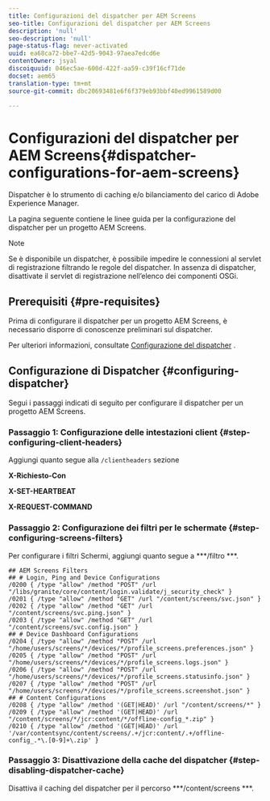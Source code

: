 ```yaml
---
title: Configurazioni del dispatcher per AEM Screens
seo-title: Configurazioni del dispatcher per AEM Screens
description: 'null'
seo-description: 'null'
page-status-flag: never-activated
uuid: ea68ca72-bbe7-42d5-9043-97aea7edcd6e
contentOwner: jsyal
discoiquuid: 046ec5ae-600d-422f-aa59-c39f16cf71de
docset: aem65
translation-type: tm+mt
source-git-commit: dbc20693481e6f6f379eb93bbf40ed9961589d00

---
```



# Configurazioni del dispatcher per AEM Screens{#dispatcher-configurations-for-aem-screens}

Dispatcher è lo strumento di caching e/o bilanciamento del carico di Adobe Experience Manager.

La pagina seguente contiene le linee guida per la configurazione del dispatcher per un progetto AEM Screens.

>[!NOTE]
>Se è disponibile un dispatcher, è possibile impedire le connessioni al servlet di registrazione filtrando le regole del dispatcher.
>In assenza di dispatcher, disattivate il servlet di registrazione nell’elenco dei componenti OSGi.

## Prerequisiti {#pre-requisites}

Prima di configurare il dispatcher per un progetto AEM Screens, è necessario disporre di conoscenze preliminari sul dispatcher.

Per ulteriori informazioni, consultate [Configurazione del dispatcher](https://docs.adobe.com/content/help/en/experience-manager-dispatcher/using/configuring/dispatcher-configuration.html) .

## Configurazione di Dispatcher {#configuring-dispatcher}

Segui i passaggi indicati di seguito per configurare il dispatcher per un progetto AEM Screens.

### Passaggio 1: Configurazione delle intestazioni client {#step-configuring-client-headers}

Aggiungi quanto segue alla `/clientheaders` sezione

**X-Richiesto-Con**

**X-SET-HEARTBEAT**

**X-REQUEST-COMMAND**

### Passaggio 2: Configurazione dei filtri per le schermate {#step-configuring-screens-filters}

Per configurare i filtri Schermi, aggiungi quanto segue a ***/filtro ***.

```
## AEM Screens Filters
## # Login, Ping and Device Configurations
/0200 { /type "allow" /method "POST" /url "/libs/granite/core/content/login.validate/j_security_check" }
/0201 { /type "allow" /method "GET" /url "/content/screens/svc.json" }
/0202 { /type "allow" /method "GET" /url "/content/screens/svc.ping.json" }
/0203 { /type "allow" /method "GET" /url "/content/screens/svc.config.json" }
## # Device Dashboard Configurations
/0204 { /type "allow" /method "POST" /url "/home/users/screens/*/devices/*/profile_screens.preferences.json" }
/0205 { /type "allow" /method "POST" /url "/home/users/screens/*/devices/*/profile_screens.logs.json" }
/0206 { /type "allow" /method "POST" /url "/home/users/screens/*/devices/*/profile_screens.statusinfo.json" }
/0207 { /type "allow" /method "POST" /url "/home/users/screens/*/devices/*/profile_screens.screenshot.json" }
## # Content Configurations
/0208 { /type "allow" /method '(GET|HEAD)' /url "/content/screens/*" }
/0209 { /type "allow" /method '(GET|HEAD)' /url "/content/screens/*/jcr:content/*/offline-config_*.zip" }
/0210 { /type "allow" /method '(GET|HEAD)' /url '/var/contentsync/content/screens/.+/jcr:content/.+/offline-config_.*\.[0-9]+\.zip' }
```

### Passaggio 3: Disattivazione della cache del dispatcher {#step-disabling-dispatcher-cache}

Disattiva il caching del dispatcher per il percorso ***/content/screens ***.

